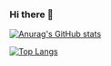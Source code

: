 ### Hi there 👋

[![Anurag's GitHub stats](https://github-readme-stats.vercel.app/api?username=lc11235&count_private=true&show_icons=true&theme=radical)](https://github.com/lc11235)

[![Top Langs](https://github-readme-stats.vercel.app/api/top-langs/?username=lc11235&layout=compact)](https://github.com/lc11235)
